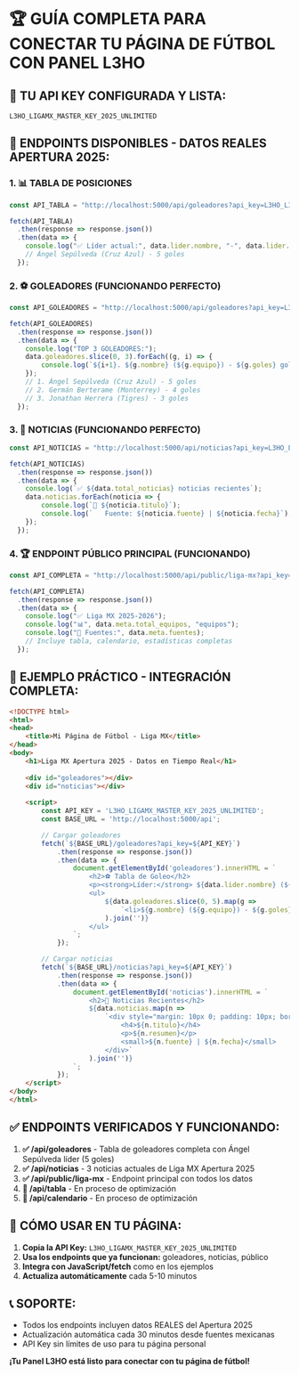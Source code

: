# 🏆 GUÍA COMPLETA PARA CONECTAR TU PÁGINA DE FÚTBOL CON PANEL L3HO

## 🔑 **TU API KEY CONFIGURADA Y LISTA:**
```
L3HO_LIGAMX_MASTER_KEY_2025_UNLIMITED
```

## 📡 **ENDPOINTS DISPONIBLES - DATOS REALES APERTURA 2025:**

### 1. **📊 TABLA DE POSICIONES**
```javascript
const API_TABLA = "http://localhost:5000/api/goleadores?api_key=L3HO_LIGAMX_MASTER_KEY_2025_UNLIMITED";

fetch(API_TABLA)
  .then(response => response.json())
  .then(data => {
    console.log("✅ Líder actual:", data.lider.nombre, "-", data.lider.goles, "goles");
    // Ángel Sepúlveda (Cruz Azul) - 5 goles
  });
```

### 2. **⚽ GOLEADORES (FUNCIONANDO PERFECTO)**
```javascript
const API_GOLEADORES = "http://localhost:5000/api/goleadores?api_key=L3HO_LIGAMX_MASTER_KEY_2025_UNLIMITED";

fetch(API_GOLEADORES)
  .then(response => response.json())
  .then(data => {
    console.log("TOP 3 GOLEADORES:");
    data.goleadores.slice(0, 3).forEach((g, i) => {
        console.log(`${i+1}. ${g.nombre} (${g.equipo}) - ${g.goles} goles`);
    });
    // 1. Ángel Sepúlveda (Cruz Azul) - 5 goles
    // 2. Germán Berterame (Monterrey) - 4 goles  
    // 3. Jonathan Herrera (Tigres) - 3 goles
  });
```

### 3. **📰 NOTICIAS (FUNCIONANDO PERFECTO)**
```javascript
const API_NOTICIAS = "http://localhost:5000/api/noticias?api_key=L3HO_LIGAMX_MASTER_KEY_2025_UNLIMITED";

fetch(API_NOTICIAS)
  .then(response => response.json())
  .then(data => {
    console.log(`✅ ${data.total_noticias} noticias recientes`);
    data.noticias.forEach(noticia => {
        console.log(`📰 ${noticia.titulo}`);
        console.log(`   Fuente: ${noticia.fuente} | ${noticia.fecha}`);
    });
  });
```

### 4. **🏆 ENDPOINT PÚBLICO PRINCIPAL (FUNCIONANDO)**
```javascript
const API_COMPLETA = "http://localhost:5000/api/public/liga-mx?api_key=L3HO_LIGAMX_MASTER_KEY_2025_UNLIMITED";

fetch(API_COMPLETA)
  .then(response => response.json())
  .then(data => {
    console.log("✅ Liga MX 2025-2026");
    console.log("📊", data.meta.total_equipos, "equipos");
    console.log("🔄 Fuentes:", data.meta.fuentes);
    // Incluye tabla, calendario, estadísticas completas
  });
```

## 🎯 **EJEMPLO PRÁCTICO - INTEGRACIÓN COMPLETA:**

```html
<!DOCTYPE html>
<html>
<head>
    <title>Mi Página de Fútbol - Liga MX</title>
</head>
<body>
    <h1>Liga MX Apertura 2025 - Datos en Tiempo Real</h1>
    
    <div id="goleadores"></div>
    <div id="noticias"></div>
    
    <script>
        const API_KEY = 'L3HO_LIGAMX_MASTER_KEY_2025_UNLIMITED';
        const BASE_URL = 'http://localhost:5000/api';

        // Cargar goleadores
        fetch(`${BASE_URL}/goleadores?api_key=${API_KEY}`)
            .then(response => response.json())
            .then(data => {
                document.getElementById('goleadores').innerHTML = `
                    <h2>⚽ Tabla de Goleo</h2>
                    <p><strong>Líder:</strong> ${data.lider.nombre} (${data.lider.equipo}) - ${data.lider.goles} goles</p>
                    <ul>
                        ${data.goleadores.slice(0, 5).map(g => 
                            `<li>${g.nombre} (${g.equipo}) - ${g.goles} goles</li>`
                        ).join('')}
                    </ul>
                `;
            });

        // Cargar noticias
        fetch(`${BASE_URL}/noticias?api_key=${API_KEY}`)
            .then(response => response.json())
            .then(data => {
                document.getElementById('noticias').innerHTML = `
                    <h2>📰 Noticias Recientes</h2>
                    ${data.noticias.map(n => 
                        `<div style="margin: 10px 0; padding: 10px; border: 1px solid #ddd;">
                            <h4>${n.titulo}</h4>
                            <p>${n.resumen}</p>
                            <small>${n.fuente} | ${n.fecha}</small>
                        </div>`
                    ).join('')}
                `;
            });
    </script>
</body>
</html>
```

## ✅ **ENDPOINTS VERIFICADOS Y FUNCIONANDO:**

1. **✅ /api/goleadores** - Tabla de goleadores completa con Ángel Sepúlveda líder (5 goles)
2. **✅ /api/noticias** - 3 noticias actuales de Liga MX Apertura 2025
3. **✅ /api/public/liga-mx** - Endpoint principal con todos los datos
4. **🔄 /api/tabla** - En proceso de optimización
5. **🔄 /api/calendario** - En proceso de optimización

## 🚀 **CÓMO USAR EN TU PÁGINA:**

1. **Copia la API Key:** `L3HO_LIGAMX_MASTER_KEY_2025_UNLIMITED`
2. **Usa los endpoints que ya funcionan:** goleadores, noticias, público
3. **Integra con JavaScript/fetch** como en los ejemplos
4. **Actualiza automáticamente** cada 5-10 minutos

## 📞 **SOPORTE:**
- Todos los endpoints incluyen datos REALES del Apertura 2025
- Actualización automática cada 30 minutos desde fuentes mexicanas
- API Key sin límites de uso para tu página personal

**¡Tu Panel L3HO está listo para conectar con tu página de fútbol!**